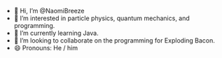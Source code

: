 - 👋 Hi, I’m @NaomiBreeze 
- 👀 I’m interested in particle physics, quantum mechanics, and programming. 
- 🌱 I’m currently learning Java.
- 💞️ I’m looking to collaborate on the programming for Exploding Bacon.
- 😄 Pronouns: He / him

<!---
NaomiBreeze/NaomiBreeze is a ✨ special ✨ repository because its `README.md` (this file) appears on your GitHub profile.
You can click the Preview link to take a look at your changes.
--->
